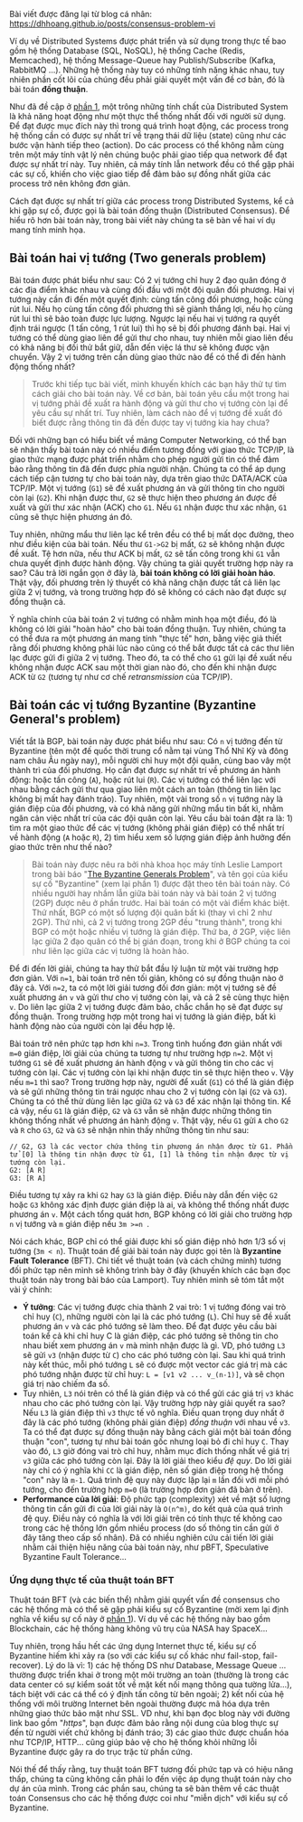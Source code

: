 Bài viết được đăng lại từ blog cá nhân: https://dhhoang.github.io/posts/consensus-problem-vi

Ví dụ về Distributed Systems được phát triển và sử dụng trong thực tế bao gồm hệ thống Database (SQL, NoSQL), hệ thống Cache (Redis, Memcached), hệ thống Message-Queue hay Publish/Subscribe (Kafka, RabbitMQ ...). Những hệ thống này tuy có những tính năng khác nhau, tuy nhiên phần cốt lõi của chúng đều phải giải quyết một vấn đề cơ bản, đó là bài toán **đồng thuận**.

Như đã đề cập ở [phần 1](/p/distributed-systems-phan-1-tong-quan-6J3ZgPLRlmB), một trông những tính chất của Distributed System là khả năng hoạt động như một thực thể thống nhất đối với người sử dụng. Để đạt được mục đích này thì trong quá trình hoạt động, các process trong hệ thống cần có được sự nhất trí về trạng thái dữ liệu (state) cũng như các bước vận hành tiếp theo (action). Do các process có thể không nằm cùng trên một máy tính vật lý nên chúng buộc phải giao tiếp qua network để đạt được sự nhất trí này. Tuy nhiên, cả máy tính lẫn network đều có thể gặp phải các sự cố, khiến cho việc giao tiếp để đảm bảo sự đồng nhất giữa các process trở nên không đơn giản.

Cách đạt được sự nhất trí giữa các process trong Distributed Systems, kể cả khi gặp sự cố, được gọi là bài toán đồng thuận (Distributed Consensus). Để hiểu rõ hơn bài toán này, trong bài viết này chúng ta sẽ bàn về hai ví dụ mang tính minh họa.

## Bài toán hai vị tướng (Two generals problem)

Bài toán được phát biểu như sau: Có 2 vị tướng chỉ huy 2 đạo quân đóng ở các địa điểm khác nhau và cùng đối đầu với một đội quân đối phương. Hai vị tướng này cần đi đến một quyết định: cùng tấn công đối phương, hoặc cùng rút lui. Nếu họ cùng tấn công đối phương thì sẽ giành thắng lợi, nếu họ cùng rút lui thì sẽ bảo toàn được lực lượng. Ngược lại nếu hai vị tướng ra quyết định trái ngược (1 tấn công, 1 rút lui) thì họ sẽ bị đối phương đánh bại. Hai vị tướng có thể dùng giao liên để gửi thư cho nhau, tuy nhiên mỗi giao liên đều có khả năng bị đối thử bắt giữ, dẫn đến việc lá thư sẽ không được vận chuyển. Vậy 2 vị tướng trên cần dùng giao thức nào để có thể đi đến hành động thống nhất?

> Trước khi tiếp tục bài viết, mình khuyến khích các bạn hãy thử tự tìm cách giải cho bài toán này. Về cơ bản, bài toán yêu cầu một trong hai vị tướng phải đề xuất ra hành động và gửi thư cho vị tướng còn lại để yêu cầu sự nhất trí. Tuy nhiên, làm cách nào để vị tướng đề xuất đó biết được rằng thông tin đã đến được tay vị tướng kia hay chưa? 

Đối với những bạn có hiểu biết về mảng Computer Networking, có thể bạn sẽ nhận thấy bài toán này có nhiều điểm tương đồng với giao thức TCP/IP, là giao thức mạng được phát triển nhằm cho phép người gửi tin có thể đảm bảo rằng thông tin đã đến được phía người nhận. Chúng ta có thể áp dụng cách tiếp cận tương tự cho bài toán này, dựa trên giao thức DATA/ACK của TCP/IP. Một vị tướng (`G1`) sẽ đề xuất phương án và gửi thông tin cho người còn lại (`G2`). Khi nhận được thư, `G2` sẽ thực hiện theo phương án được đề xuất và gửi thư xác nhận (ACK) cho `G1`. Nếu `G1` nhận được thư xác nhận, `G1` cũng sẽ thực hiện phương án đó. 

Tuy nhiên, những mẩu thư liên lạc kể trên đều có thể bị mất dọc đường, theo như điều kiện của bài toán. Nếu thư `G1->G2` bị mất, `G2` sẽ không nhận được đề xuất. Tệ hơn nữa, nếu thư ACK bị mất, `G2` sẽ tấn công trong khi `G1` vẫn chưa quyết định được hành động. Vậy chúng ta giải quyết trường hợp này ra sao? Câu trả lời ngắn gọn ở đây là, **bài toán không có lời giải hoàn hảo**. Thật vậy, đối phương trên lý thuyết có khả năng chặn được tất cả liên lạc giữa 2 vị tướng, và trong trường hợp đó sẽ không có cách nào đạt được sự đồng thuận cả. 

Ý nghĩa chính của bài toán 2 vị tướng có nhằm minh họa một điều, đó là không có lời giải "hoàn hảo" cho bài toán đồng thuận. Tuy nhiên, chúng ta có thể đưa ra một phương án mang tính "thực tế" hơn, bằng việc giả thiết rằng đối phương không phải lúc nào cũng có thể bắt được tất cả các thư liên lạc được gửi đi giữa 2 vị tướng. Theo đó, ta có thể cho `G1` gửi lại đề xuất nếu không nhận được ACK sau một thời gian nào đó, cho đến khi nhận được ACK từ `G2` (tương tự như cơ chế *retransmission* của TCP/IP).

## Bài toán các vị tướng Byzantine (Byzantine General's problem)
Viết tắt là BGP, bài toán này được phát biểu như sau: Có `n` vị tướng đến từ Byzantine (tên một đế quốc thời trung cổ nằm tại vùng Thổ Nhĩ Kỳ và đông nam châu Âu ngày nay), mỗi người chỉ huy một đội quân, cùng bao vây một thành trì của đối phương. Họ cần đạt được sự nhất trí về phương án hành động: hoặc tấn công (`A`), hoặc rút lui (`R`). Các vị tướng có thể liên lạc với nhau bằng cách gửi thư qua giao liên một cách an toàn (thông tin liên lạc không bị mất hay đánh tráo). Tuy nhiên, một vài trong số `n` vị tướng này là gián điệp của đối phương, và có khả năng gửi những mẩu tin bất kì, nhằm ngăn cản việc nhất trí của các đội quân còn lại. Yêu cầu bài toán đặt ra là: 1) tìm ra một giao thức để các vị tướng (không phải gián điệp) có thể nhất trí về hành động (`A` hoặc `R`), 2) tìm hiểu xem số lượng gián điệp ảnh hưởng đến giao thức trên như thế nào?

> Bài toán này được nêu ra bởi nhà khoa học máy tính Leslie Lamport trong bài báo "[The Byzantine Generals Problem](https://dl.acm.org/doi/10.1145/357172.357176)", và tên gọi của kiểu sự cố "Byzantine" (xem lại phần 1) được đặt theo tên bài toán này. Có nhiều người hay nhầm lẫn giữa bài toán này và bài toán 2 vị tướng (2GP) được nêu ở phần trước. Hai bài toán có một vài điểm khác biệt. Thứ nhất, BGP có một số lượng đội quân bất kì (thay vì chỉ 2 như 2GP). Thứ nhì, cả 2 vị tướng trong 2GP đều "trung thành", trong khi BGP có một hoặc nhiều vị tướng là gián điệp. Thứ ba, ở 2GP, việc liên lạc giữa 2 đạo quân có thể bị gián đoạn, trong khi ở BGP chúng ta coi như liên lạc giữa các vị tướng là hoàn hảo.

Để đi đến lời giải, chúng ta hay thử bắt đầu lý luận từ một vài trường hợp đơn giản. Với `n=1`, bài toán trở nên tối giản, không có sự đồng thuận nào ở đây cả. Với `n=2`, ta có một lời giải tương đối đơn giản: một vị tướng sẽ đề xuất phương án `v` và gửi thư cho vị tướng còn lại, và cả 2 sẽ cùng thực hiện `v`. Do liên lạc giữa 2 vị tướng được đảm bảo, chắc chắn họ sẽ đạt được sự đồng thuận. Trong trường hợp một trong hai vị tướng là gián điệp, bất kì hành động nào của người còn lại đều hợp lệ.

Bài toán trở nên phức tạp hơn khi `n=3`. Trong tình huống đơn giản nhất với `m=0` gián điệp, lời giải của chúng ta tương tự như trường hợp `n=2`. Một vị tướng `G1` sẽ đề xuất phương án hành động `v` và gửi thông tin cho các vị tướng còn lại. Các vị tướng còn lại khi nhận được tin sẽ thực hiện theo `v`. Vậy nếu `m=1` thì sao? Trong trường hợp này, người để xuất (`G1`) có thể là gián điệp và sẽ gửi những thông tin trái ngược nhau cho 2 vị tướng còn lại (`G2` và `G3`). Chúng ta có thể thử dùng liên lạc giữa `G2` và `G3` để xác nhận lại thông tin. Kể cả vậy, nếu `G1` là gián điệp, `G2` và `G3` vẫn sẽ nhận được những thông tin không thống nhất về phương án hành động `v`. Thật vậy, nếu `G1` gửi `A` cho `G2` và `R` cho `G3`, `G2` và `G3` sẽ nhận nhìn thấy những thông tin như sau:
```
// G2, G3 là các vector chứa thông tin phương án nhận được từ G1. Phần tử [0] là thông tin nhận được từ G1, [1] là thông tin nhận được từ vị tướng còn lại. 
G2: [A R]
G3: [R A]
``` 
Điều tương tự xảy ra khi `G2` hay `G3` là gián điệp. Điều này dẫn đến việc `G2` hoặc `G3` không xác định được gián điệp là ai, và không thể thống nhất được phương án `v`. Một cách tổng quát hơn, BGP không có lời giải cho trường hợp `n` vị tướng và `m` gián điệp nếu `3m >=n `. 

Nói cách khác, BGP chỉ có thể giải được khi số gián điệp nhỏ hơn 1/3 số vị tướng (`3m < n`). Thuật toán để giải bài toán này được gọi tên là **Byzantine Fault Tolerance** (BFT). Chi tiết về thuật toán (và cách chứng minh) tương đối phức tạp nên mình sẽ không trình bày ở đây (khuyến khích các bạn đọc thuật toán này trong bài báo của Lamport). Tuy nhiên mình sẽ tóm tắt một vài ý chính:
* **Ý tưởng**: Các vị tướng được chia thành 2 vai trò: 1 vị tướng đóng vai trò chỉ huy (`C`), những người còn lại là các phó tướng (`L`). Chỉ huy sẽ đề xuất phương án `v` và các phó tướng sẽ làm theo. Để đạt được yêu cầu bài toán kể cả khi chỉ huy C là gián điệp, các phó tướng sẽ thông tin cho nhau biết xem phương án `v` mà mình nhận được là gì. VD, phó tướng `L3` sẽ gửi `v3` (nhận được từ `C`) cho các phó tướng còn lại. Sau khi quá trình này kết thúc, mỗi phó tướng `L` sẽ có được một vector các giá trị mà các phó tướng nhận được từ chỉ huy: `L = [v1 v2 ... v_(n-1)]`, và sẽ chọn giá trị nào chiếm đa số. 
* Tuy nhiên, `L3` nói trên có thể là gián điệp và có thể gửi các giá trị `v3` khác nhau cho các phó tướng còn lại. Vậy trường hợp này giải quyết ra sao? Nếu `L3` là gián điệp thì `v3` thực tế vô nghĩa. Điều quan trọng duy nhất ở đây là các phó tướng (không phải gián điệp) *đồng thuận* với nhau về `v3`. Ta có thể đạt được sự đồng thuận này bằng cách giải một bài toán đồng thuận "con", tương tự như bài toán gốc nhưng loại bỏ đi chỉ huy `C`. Thay vào đó, `L3` giờ đóng vai trò chỉ huy, nhằm mục đích thống nhất về giá trị `v3` giữa các phó tướng còn lại. Đây là lời giải theo kiểu *đệ quy*. Do lời giải này chỉ có ý nghĩa khi `CC` là gián điệp, nên số gián điệp trong hệ thống "con" này là `m-1`. Quá trình đệ quy này được lặp lại `m` lần đối với mỗi phó tướng, cho đến trường hợp `m=0` (là trường hợp đơn giản đã bàn ở trên). 
* **Performance của lời giải**: Độ phức tạp (complexity) xét về mặt số lượng thông tin cần gửi đi của lời giải này là `O(n^m)`, do kết quả của quá trình đệ quy. Điều này có nghĩa là với lời giải trên có tính thực tế không cao trong các hệ thống lớn gồm nhiều process (do số thông tin cần gửi ở đây tăng theo cấp số nhân). Đã có nhiều nghiên cứu cải tiến lời giải nhằm cải thiện hiệu năng của bài toán này, như pBFT, Speculative Byzantine Fault Tolerance...

### Ứng dụng thực tế của thuật toán BFT 
Thuật toán BFT (và các biến thể) nhằm giải quyết vấn đề consensus cho các hệ thống mà có thể sẽ gặp phải kiểu sự cố Byzantine (mời xem lại định nghĩa về kiểu sự cố này ở [phần 1](/p/distributed-systems-phan-1-tong-quan-6J3ZgPLRlmB)). Ví dụ về các hệ thống này bao gồm Blockchain, các hệ thống hàng không vũ trụ của NASA hay SpaceX...

Tuy nhiên, trong hầu hết các ứng dụng Internet thực tế, kiểu sự cố Byzantine hiếm khi xảy ra (so với các kiểu sự cố khác như fail-stop, fail-recover). Lý do là vì: 1) các hệ thống DS như Database, Message Queue ... thường được triển khai ở trong một môi trường an toàn (thường là trong các data center có sự kiểm soát tốt về mặt kết nối mạng thông qua tường lửa...), tách biệt với các cá thể có ý định tấn công từ bên ngoài; 2) kết nối của hệ thống với môi trường Internet bên ngoài thường được mã hóa dựa trên những giao thức bảo mật như SSL. VD như, khi bạn đọc blog này với đường link bao gồm "*https*", bạn được đảm bảo rằng nội dung của blog thực sự đến từ người viết chứ không bị đánh tráo; 3) các giao thức được chuẩn hóa như TCP/IP, HTTP... cũng giúp bảo vệ cho hệ thống khỏi những lỗi Byzantine được gây ra do trục trặc từ phần cứng.

Nói thế để thấy rằng, tuy thuật toán BFT tương đối phức tạp và có hiệu năng thấp, chúng ta cũng không cần phải lo đến việc áp dụng thuật toán này cho dự án của mình. Trong các phần sau, chúng ta sẽ bàn thêm về các thuật toán Consensus cho các hệ thống được coi như "miễn dịch" với kiểu sự cố Byzantine.